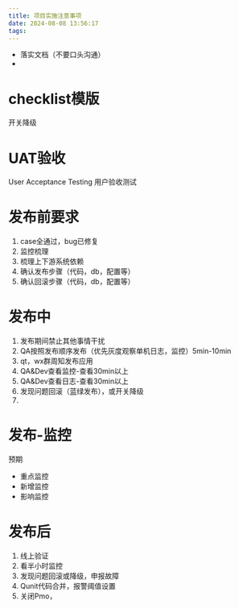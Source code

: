 ```yaml
---
title: 项目实施注意事项
date: 2024-08-08 13:56:17
tags:
---
```


- 落实文档（不要口头沟通）
- 

# checklist模版

开关降级

# UAT验收

User Acceptance Testing 用户验收测试

# 发布前要求

1. case全通过，bug已修复
2. 监控梳理
3. 梳理上下游系统依赖
4. 确认发布步骤（代码，db，配置等）
5. 确认回滚步骤（代码，db，配置等）

# 发布中

1. 发布期间禁止其他事情干扰
2. QA按照发布顺序发布（优先灰度观察单机日志，监控）5min-10min
3. qt，wx群周知发布应用
4. QA&Dev查看监控-查看30min以上
5. QA&Dev查看日志-查看30min以上
6. 发现问题回滚（蓝绿发布），或开关降级
7. 

# 发布-监控

预期

- 重点监控
- 新增监控
- 影响监控

# 发布后

1. 线上验证
2. 看半小时监控
3. 发现问题回滚或降级，申报故障
4. Qunit代码合并，报警阈值设置
5. 关闭Pmo，

